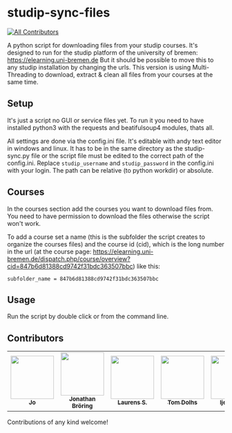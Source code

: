 # studip-sync-files
<!-- ALL-CONTRIBUTORS-BADGE:START - Do not remove or modify this section -->
[![All Contributors](https://img.shields.io/badge/all_contributors-1-orange.svg?style=flat-square)](#contributors-)
<!-- ALL-CONTRIBUTORS-BADGE:END -->
A python script for downloading files from your studip courses. It's designed
to run for the studip platform of the university of bremen: 
https://elearning.uni-bremen.de
But it should be possible to move this to any studip installation by changing
the urls.
This version is using Multi-Threading to download, extract & clean all 
files from your courses at the same time.

## Setup
It's just a script no GUI or service files yet. To run it you need to have
installed python3 with the requests and beatifulsoup4 modules, thats all.

All settings are done via the config.ini file. It's editable with andy text
editor in windows and linux. It has to be in the same directory as the
studip-sync.py file or the script file must be edited to the correct path of
the config.ini. Replace `studip_username` and `studip_password` in the
config.ini with your login.
The path can be relative (to python workdir) or absolute.

## Courses
In the courses section add the courses you want to download files from.
You need to have permission to download the files otherwise the script won't
work.

To add a course set a name (this is the subfolder the script creates to
organize the courses files) and the course id (cid), which is the long number in the
url (at the course page: https://elearning.uni-bremen.de/dispatch.php/course/overview?cid=847b6d81388cd9742f31bdc363507bbc) like this:

```subfolder_name = 847b6d81388cd9742f31bdc363507bbc```

## Usage
Run the script by double click or from the command line.

## Contributors

<table>
  <tr>
    <td align="center"><a href="https://github.com/JoHoop"><img src="https://avatars.githubusercontent.com/u/67421398?v=4?s=100" width="100px;" alt=""/><br /><sub><b>Jo</b></sub></a></td>
    <td align="center"><a href="https://github.com/jnthn-b"><img src="https://avatars.githubusercontent.com/u/15343360?v=4?s=100" width="100px;" alt=""/><br /><sub><b>Jonathan Bröring</b></sub></a></td>
    <td align="center"><a href="https://github.com/Schlaurens"><img src="https://avatars.githubusercontent.com/u/50379551?v=4?s=100" width="100px;" alt=""/><br /><sub><b>Laurens S.</b></sub></a></td>
    <td align="center"><a href="https://github.com/tomdolhs"><img src="https://avatars.githubusercontent.com/u/66957274?v=4?s=100" width="100px;" alt=""/><br /><sub><b>Tom Dolhs</b></sub></a></td>
    <td align="center"><a href="https://github.com/ljelschen"><img src="https://avatars.githubusercontent.com/u/34402946?v=4?s=100" width="100px;" alt=""/><br /><sub><b>ljelschen</b></sub></a></td>
    <td align="center"><a href="https://github.com/lukruh"><img src="https://avatars.githubusercontent.com/u/7965770?v=4?s=100" width="100px;" alt=""/><br /><sub><b>Lukas</b></sub></a></td>
  </tr>
</table>

Contributions of any kind welcome!
